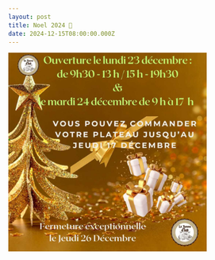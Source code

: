 ```yaml
---
layout: post
title: Noel 2024 🎉
date: 2024-12-15T08:00:00.000Z
---
```


<img src="/images/noel-2024.jpg" class="fit image" width=400> 